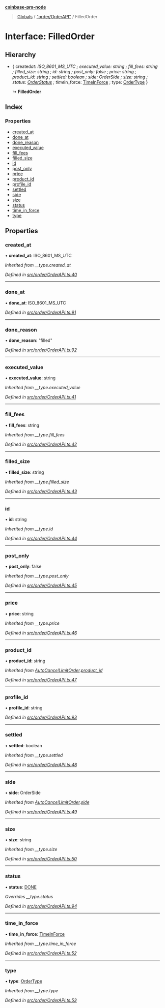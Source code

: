 **[coinbase-pro-node](../README.md)**

> [Globals](../globals.md) / ["order/OrderAPI"](../modules/_order_orderapi_.md) / FilledOrder

# Interface: FilledOrder

## Hierarchy

- { created*at: ISO_8601_MS_UTC ; executed_value: string ; fill_fees: string ; filled_size: string ; id: string ; post_only: false ; price: string ; product_id: string ; settled: boolean ; side: OrderSide ; size: string ; status: [OrderStatus](../enums/\_order_orderapi*.orderstatus.md) ; time*in_force: [TimeInForce](../enums/\_order_orderapi*.timeinforce.md) ; type: [OrderType](../enums/_order_orderapi_.ordertype.md) }

  ↳ **FilledOrder**

## Index

### Properties

- [created_at](_order_orderapi_.filledorder.md#created_at)
- [done_at](_order_orderapi_.filledorder.md#done_at)
- [done_reason](_order_orderapi_.filledorder.md#done_reason)
- [executed_value](_order_orderapi_.filledorder.md#executed_value)
- [fill_fees](_order_orderapi_.filledorder.md#fill_fees)
- [filled_size](_order_orderapi_.filledorder.md#filled_size)
- [id](_order_orderapi_.filledorder.md#id)
- [post_only](_order_orderapi_.filledorder.md#post_only)
- [price](_order_orderapi_.filledorder.md#price)
- [product_id](_order_orderapi_.filledorder.md#product_id)
- [profile_id](_order_orderapi_.filledorder.md#profile_id)
- [settled](_order_orderapi_.filledorder.md#settled)
- [side](_order_orderapi_.filledorder.md#side)
- [size](_order_orderapi_.filledorder.md#size)
- [status](_order_orderapi_.filledorder.md#status)
- [time_in_force](_order_orderapi_.filledorder.md#time_in_force)
- [type](_order_orderapi_.filledorder.md#type)

## Properties

### created_at

• **created_at**: ISO_8601_MS_UTC

_Inherited from \_\_type.created_at_

_Defined in [src/order/OrderAPI.ts:40](https://github.com/bennycode/coinbase-pro-node/blob/cb84fec/src/order/OrderAPI.ts#L40)_

---

### done_at

• **done_at**: ISO_8601_MS_UTC

_Defined in [src/order/OrderAPI.ts:91](https://github.com/bennycode/coinbase-pro-node/blob/cb84fec/src/order/OrderAPI.ts#L91)_

---

### done_reason

• **done_reason**: \"filled\"

_Defined in [src/order/OrderAPI.ts:92](https://github.com/bennycode/coinbase-pro-node/blob/cb84fec/src/order/OrderAPI.ts#L92)_

---

### executed_value

• **executed_value**: string

_Inherited from \_\_type.executed_value_

_Defined in [src/order/OrderAPI.ts:41](https://github.com/bennycode/coinbase-pro-node/blob/cb84fec/src/order/OrderAPI.ts#L41)_

---

### fill_fees

• **fill_fees**: string

_Inherited from \_\_type.fill_fees_

_Defined in [src/order/OrderAPI.ts:42](https://github.com/bennycode/coinbase-pro-node/blob/cb84fec/src/order/OrderAPI.ts#L42)_

---

### filled_size

• **filled_size**: string

_Inherited from \_\_type.filled_size_

_Defined in [src/order/OrderAPI.ts:43](https://github.com/bennycode/coinbase-pro-node/blob/cb84fec/src/order/OrderAPI.ts#L43)_

---

### id

• **id**: string

_Inherited from \_\_type.id_

_Defined in [src/order/OrderAPI.ts:44](https://github.com/bennycode/coinbase-pro-node/blob/cb84fec/src/order/OrderAPI.ts#L44)_

---

### post_only

• **post_only**: false

_Inherited from \_\_type.post_only_

_Defined in [src/order/OrderAPI.ts:45](https://github.com/bennycode/coinbase-pro-node/blob/cb84fec/src/order/OrderAPI.ts#L45)_

---

### price

• **price**: string

_Inherited from \_\_type.price_

_Defined in [src/order/OrderAPI.ts:46](https://github.com/bennycode/coinbase-pro-node/blob/cb84fec/src/order/OrderAPI.ts#L46)_

---

### product_id

• **product_id**: string

_Inherited from [AutoCancelLimitOrder](_order_orderapi_.autocancellimitorder.md).[product_id](_order_orderapi_.autocancellimitorder.md#product_id)_

_Defined in [src/order/OrderAPI.ts:47](https://github.com/bennycode/coinbase-pro-node/blob/cb84fec/src/order/OrderAPI.ts#L47)_

---

### profile_id

• **profile_id**: string

_Defined in [src/order/OrderAPI.ts:93](https://github.com/bennycode/coinbase-pro-node/blob/cb84fec/src/order/OrderAPI.ts#L93)_

---

### settled

• **settled**: boolean

_Inherited from \_\_type.settled_

_Defined in [src/order/OrderAPI.ts:48](https://github.com/bennycode/coinbase-pro-node/blob/cb84fec/src/order/OrderAPI.ts#L48)_

---

### side

• **side**: OrderSide

_Inherited from [AutoCancelLimitOrder](_order_orderapi_.autocancellimitorder.md).[side](_order_orderapi_.autocancellimitorder.md#side)_

_Defined in [src/order/OrderAPI.ts:49](https://github.com/bennycode/coinbase-pro-node/blob/cb84fec/src/order/OrderAPI.ts#L49)_

---

### size

• **size**: string

_Inherited from \_\_type.size_

_Defined in [src/order/OrderAPI.ts:50](https://github.com/bennycode/coinbase-pro-node/blob/cb84fec/src/order/OrderAPI.ts#L50)_

---

### status

• **status**: [DONE](../enums/_order_orderapi_.orderstatus.md#done)

_Overrides \_\_type.status_

_Defined in [src/order/OrderAPI.ts:94](https://github.com/bennycode/coinbase-pro-node/blob/cb84fec/src/order/OrderAPI.ts#L94)_

---

### time_in_force

• **time_in_force**: [TimeInForce](../enums/_order_orderapi_.timeinforce.md)

_Inherited from \_\_type.time_in_force_

_Defined in [src/order/OrderAPI.ts:52](https://github.com/bennycode/coinbase-pro-node/blob/cb84fec/src/order/OrderAPI.ts#L52)_

---

### type

• **type**: [OrderType](../enums/_order_orderapi_.ordertype.md)

_Inherited from \_\_type.type_

_Defined in [src/order/OrderAPI.ts:53](https://github.com/bennycode/coinbase-pro-node/blob/cb84fec/src/order/OrderAPI.ts#L53)_
